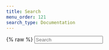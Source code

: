 ```yaml
---
title: Search
menu_order: 121
search_type: Documentation
---
```

{% raw %}
<input data-pitchfork-input type="text" placeholder="Search">
<div data-pitchfork-results style="display: none;"
     data-pitchfork-index-url="/weave/search-index.json">
    <script type="x-tmpl-mustache">
    {{#results}}
    <a href="{{url}}">
        <div>{{{highlights.title}}}</div>
        <div>{{{highlights.text}}}</div>
    </a>
    {{/results}}

    {{^results}}
    <div>No matches, keep typing...</div>
    {{/results}}
    </script>
</div>

<script src="https://unpkg.com/@dropseed/pitchfork@<1.0.0/dist/search.js"></script>
{% endraw %}